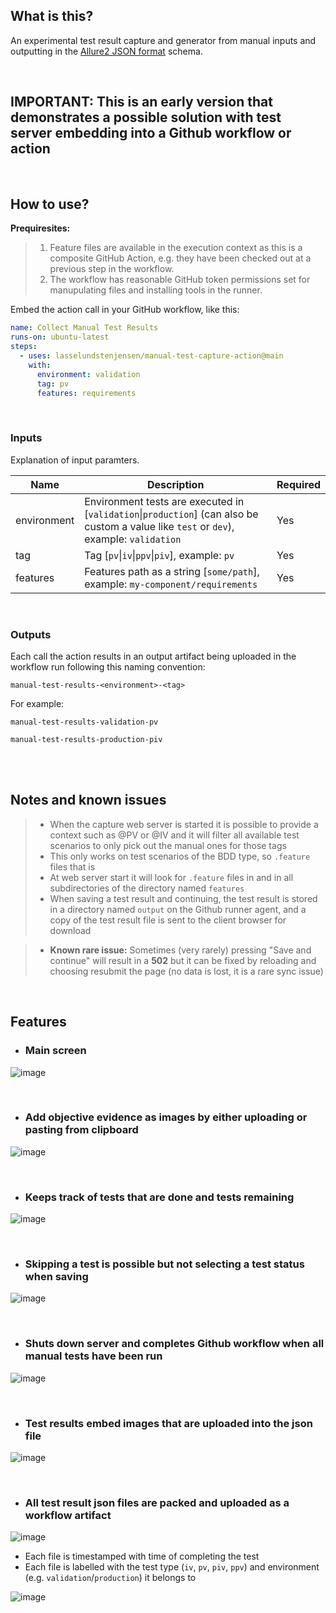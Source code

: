 ## What is this?

An experimental test result capture and generator from manual inputs and outputting in the [Allure2 JSON format](https://allurereport.org/docs/how-it-works-test-result-file/) schema.

</br>

## IMPORTANT: This is an early version that demonstrates a possible solution with test server embedding into a Github workflow or action

</br>

## How to use?

**Prequiresites:**
> 1. Feature files are available in the execution context as this is a composite GitHub Action, e.g. they have been checked out at a previous step in the workflow.
> 2. The workflow has reasonable GitHub token permissions set for manupulating files and installing tools in the runner.

Embed the action call in your GitHub workflow, like this:

```yaml
name: Collect Manual Test Results
runs-on: ubuntu-latest
steps:
  - uses: lasselundstenjensen/manual-test-capture-action@main
    with:
      environment: validation
      tag: pv
      features: requirements
```

</br>

### Inputs

Explanation of input paramters.

| Name | Description | Required |
|------|-------------|----------|
| environment | Environment tests are executed in [`validation`\|`production`] (can also be custom a value like `test` or `dev`), example: `validation` | Yes |
| tag | Tag [`pv`\|`iv`\|`ppv`\|`piv`], example: `pv` | Yes |
| features | Features path as a string [`some/path`], example: `my-component/requirements` | Yes |

</br>

### Outputs

Each call the action results in an output artifact being uploaded in the workflow run following this naming convention:

```plaintext
manual-test-results-<environment>-<tag>
```

For example:

`manual-test-results-validation-pv`

`manual-test-results-production-piv`

</br>
</br>

## Notes and known issues

> - When the capture web server is started it is possible to provide a context such as @PV or @IV and it will filter all available test scenarios to only pick out the manual ones for those tags
> - This only works on test scenarios of the BDD type, so `.feature` files that is
> - At web server start it will look for `.feature` files in and in all subdirectories of the directory named `features`
> - When saving a test result and continuing, the test result is stored in a directory named `output` on the Github runner agent, and a copy of the test result file is sent to the client browser for download

> - **Known rare issue:** Sometimes (very rarely) pressing "Save and continue" will result in a **502** but it can be fixed by reloading and choosing resubmit the page (no data is lost, it is a rare sync issue)

</br>

## Features

- ### Main screen

![image](https://github.com/user-attachments/assets/654d616e-910b-4d3c-b3ab-a2be8159da7e)

</br>

- ### Add objective evidence as images by either uploading or pasting from clipboard

![image](https://github.com/user-attachments/assets/842b3b6a-9c94-4810-998e-e68c563db74d)

</br>

- ### Keeps track of tests that are done and tests remaining

![image](https://github.com/user-attachments/assets/793513c5-8074-4837-81d1-92fe68ec2917)

</br>

- ### Skipping a test is possible but not selecting a test status when saving

![image](https://github.com/user-attachments/assets/7aab8360-c80d-4799-92a3-700c16d6a479)

</br>

- ### Shuts down server and completes Github workflow when all manual tests have been run

![image](https://github.com/user-attachments/assets/f1b65db6-4077-407b-bb59-f5f778041735)

</br>

- ### Test results embed images that are uploaded into the json file

![image](https://github.com/user-attachments/assets/97354eb0-8253-429e-b9cf-707d8d25eb94)

</br>

- ### All test result json files are packed and uploaded as a workflow artifact

![image](https://github.com/user-attachments/assets/3a41e613-2923-4164-86cb-9e260ae14a38)

- Each file is timestamped with time of completing the test
- Each file is labelled with the test type (`iv`, `pv`, `piv`, `ppv`) and environment (e.g. `validation`/`production`) it belongs to

![image](https://github.com/user-attachments/assets/0efb2517-bc09-4543-96c9-43a28cbc5ca7)

</br>
</br>
